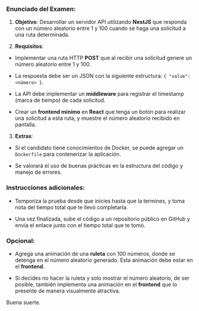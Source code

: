 ### Enunciado del Examen:

1. **Objetivo**: Desarrollar un servidor API utilizando **NestJS** que responda con un número aleatorio entre 1 y 100 cuando se haga una solicitud a una ruta determinada.

2. **Requisitos**:

- Implementar una ruta HTTP **POST** que al recibir una solicitud genere un número aleatorio entre 1 y 100.

- La respuesta debe ser un JSON con la siguiente estructura: `{ "value": <número> }`.

- La API debe implementar un **middleware** para registrar el timestamp (marca de tiempo) de cada solicitud.

- Crear un **frontend mínimo** en **React** que tenga un botón para realizar una solicitud a esta ruta, y muestre el número aleatorio recibido en pantalla.



3. **Extras**:

- Si el candidato tiene conocimientos de Docker, se puede agregar un `Dockerfile` para contenerizar la aplicación.

- Se valorará el uso de buenas prácticas en la estructura del código y manejo de errores.



### Instrucciones adicionales:

- Temporiza la prueba desde que inicies hasta que la termines, y toma nota del tiempo total que te llevó completarla.

- Una vez finalizada, sube el código a un repositorio público en GitHub y envía el enlace junto con el tiempo total que te tomó.



### Opcional:

- Agrega una animación de una **ruleta** con 100 números, donde se detenga en el número aleatorio generado. Esta animación debe estar en el **frontend**.

- Si decides no hacer la ruleta y solo mostrar el número aleatorio, de ser posible, también implementa una animación en el **frontend** que lo presente de manera visualmente atractiva.



Buena suerte.
